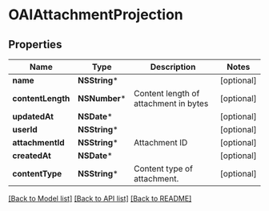 # OAIAttachmentProjection

## Properties
Name | Type | Description | Notes
------------ | ------------- | ------------- | -------------
**name** | **NSString*** |  | [optional] 
**contentLength** | **NSNumber*** | Content length of attachment in bytes | [optional] 
**updatedAt** | **NSDate*** |  | [optional] 
**userId** | **NSString*** |  | [optional] 
**attachmentId** | **NSString*** | Attachment ID | [optional] 
**createdAt** | **NSDate*** |  | [optional] 
**contentType** | **NSString*** | Content type of attachment. | [optional] 

[[Back to Model list]](../README#documentation-for-models) [[Back to API list]](../README#documentation-for-api-endpoints) [[Back to README]](../README)


